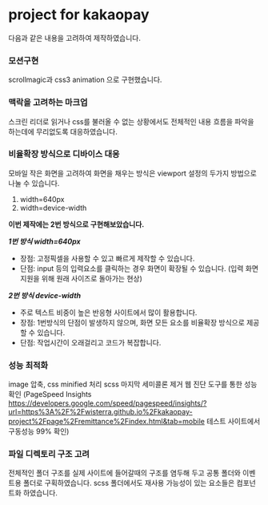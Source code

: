 # project for kakaopay

다음과 같은 내용을 고려하여 제작하였습니다.


### 모션구현
scrollmagic과 css3 animation 으로 구현했습니다.


### 맥락을 고려하는 마크업
스크린 리더로 읽거나 css를 불러올 수 없는 상황에서도 전체적인 내용 흐름을 파악을 하는데에 무리없도록 대응하였습니다.


### 비율확장 방식으로 디바이스 대응
모바일 작은 화면을 고려하여 화면을 채우는 방식은 viewport 설정의 두가지 방법으로 나눌 수 있습니다.

1. width=640px
2. width=device-width

**이번 제작에는 2번 방식으로 구현해보았습니다.**

*__1번 방식 width=640px__*
* 장점: 고정픽셀을 사용할 수 있고 빠르게 제작할 수 있습니다.
* 단점: input 등의 입력요소를 클릭하는 경우 화면이 확장될 수 있습니다. (입력 화면 지원을 위해 원래 사이즈로 돌아가는 현상)

*__2번 방식 device-width__*
* 주로 텍스트 비중이 높은 반응형 사이트에서 많이 활용합니다.
* 장점: 1번방식의 단점이 발생하지 않으며, 화면 모든 요소를 비율확장 방식으로 제공할 수 있습니다.
* 단점: 작업시간이 오래걸리고 코드가 복잡합니다.


### 성능 최적화
image 압축, css minified 처리
scss 마지막 세미콜론 제거
웹 진단 도구를 통한 성능 확인 (PageSpeed Insights <https://developers.google.com/speed/pagespeed/insights/?url=https%3A%2F%2Fwisterra.github.io%2Fkakaopay-project%2Fpage%2Fremittance%2Findex.html&tab=mobile> 테스트 사이트에서 구동성능 99% 확인)


### 파일 디렉토리 구조 고려
전체적인 폴더 구조를 실제 사이트에 들어갈때의 구조를 염두해 두고 공통 폴더와 이벤트용 폴더로 구획하였습니다.
scss 폴더에서도 재사용 가능성이 있는 요소들은 컴포넌트화 하였습니다.

